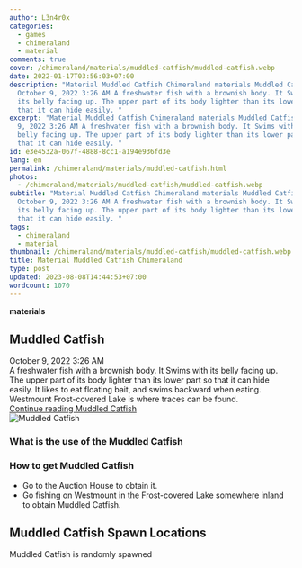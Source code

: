 ```yaml
---
author: L3n4r0x
categories:
  - games
  - chimeraland
  - material
comments: true
cover: /chimeraland/materials/muddled-catfish/muddled-catfish.webp
date: 2022-01-17T03:56:03+07:00
description: "Material Muddled Catfish Chimeraland materials Muddled Catfish
  October 9, 2022 3:26 AM A freshwater fish with a brownish body. It Swims with
  its belly facing up. The upper part of its body lighter than its lower part so
  that it can hide easily. "
excerpt: "Material Muddled Catfish Chimeraland materials Muddled Catfish October
  9, 2022 3:26 AM A freshwater fish with a brownish body. It Swims with its
  belly facing up. The upper part of its body lighter than its lower part so
  that it can hide easily. "
id: e3e4532a-067f-4888-8cc1-a194e936fd3e
lang: en
permalink: /chimeraland/materials/muddled-catfish.html
photos:
  - /chimeraland/materials/muddled-catfish/muddled-catfish.webp
subtitle: "Material Muddled Catfish Chimeraland materials Muddled Catfish
  October 9, 2022 3:26 AM A freshwater fish with a brownish body. It Swims with
  its belly facing up. The upper part of its body lighter than its lower part so
  that it can hide easily. "
tags:
  - chimeraland
  - material
thumbnail: /chimeraland/materials/muddled-catfish/muddled-catfish.webp
title: Material Muddled Catfish Chimeraland
type: post
updated: 2023-08-08T14:44:53+07:00
wordcount: 1070
---
```


<link
  rel="stylesheet"
  href="https://rawcdn.githack.com/dimaslanjaka/Web-Manajemen/870a349/css/bootstrap-5-3-0-alpha3-wrapper.css"
/>
<section id="bootstrap-wrapper">
  <div data-bs-theme="dark">
    <div
      class="row g-0 border rounded overflow-hidden flex-md-row mb-4 shadow-sm position-relative bg-dark text-light"
    >
      <div class="col p-4 d-flex flex-column position-static">
        <strong class="d-inline-block mb-2 text-success">materials</strong>
        <h2 class="mb-0">Muddled Catfish</h2>
        <div class="mb-1 text-muted">October 9, 2022 3:26 AM</div>
        <div class="mb-2 border p-1">
          A freshwater fish with a brownish body. It Swims with its belly facing
          up. The upper part of its body lighter than its lower part so that it
          can hide easily. It likes to eat floating bait, and swims backward
          when eating. Westmount Frost-covered Lake is where traces can be
          found.
        </div>
        <a
          href="/chimeraland/materials/muddled-catfish.html"
          class="stretched-link d-none text-primary"
          >Continue reading Muddled Catfish</a
        >
      </div>
      <div class="col-auto d-none d-md-block d-lg-block">
        <img
          src="https://www.webmanajemen.com/chimeraland/materials/muddled-catfish/muddled-catfish.webp"
          alt="Muddled Catfish"
        />
      </div>
    </div>
    <div class="row">
      <div class="col-lg-6 col-12 mb-2">
        <div class="card">
          <div class="card-body">
            <h3 class="card-title">What is the use of the Muddled Catfish</h3>
            <div class="card-text"><ul></ul></div>
          </div>
        </div>
      </div>
      <div class="col-lg-6 col-12 mb-2">
        <div class="card">
          <div class="card-body">
            <h3 class="card-title">How to get Muddled Catfish</h3>
            <div class="card-text">
              <ul>
                <li>Go to the Auction House to obtain it.</li>
                <li>
                  Go fishing on Westmount in the Frost-covered Lake somewhere
                  inland to obtain Muddled Catfish.
                </li>
              </ul>
            </div>
          </div>
        </div>
      </div>
      <div class="col-12 mb-2">
        <h2>Muddled Catfish Spawn Locations</h2>
        <p>Muddled Catfish is randomly spawned</p>
      </div>
    </div>
  </div>
</section>